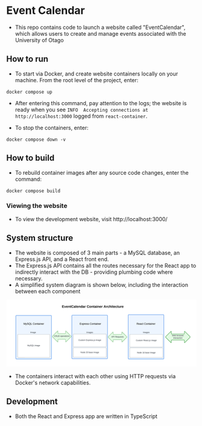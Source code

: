 # Event Calendar

- This repo contains code to launch a website called "EventCalendar", which allows users to create and manage events
  associated with the University of Otago

## How to run

- To start via Docker, and create website containers locally on your machine. From the root level of the project, enter:

```shell
docker compose up
```
- After entering this command, pay attention to the logs; the website is ready when you see `INFO  Accepting connections at http://localhost:3000` logged from `react-container`.

- To stop the containers, enter:
```shell
docker compose down -v
```

## How to build

- To rebuild container images after any source code changes, enter the command:

```
docker compose build
```

### Viewing the website

- To view the development website, visit http://localhost:3000/

## System structure

- The website is composed of 3 main parts - a MySQL database, an Express.js API, and a React front end.
- The Express.js API contains all the routes necessary for the React app to indirectly interact with the DB - providing
  plumbing code where necessary.
- A simplified system diagram is shown below, including the interaction between each component

![](https://github.com/HugoPhibbs/COSC349_Assignment1_EventCalendar/blob/master/system.png)

- The containers interact with each other using HTTP requests via Docker's network capabilities.

## Development

- Both the React and Express app are written in TypeScript



